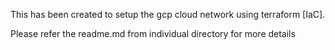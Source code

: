 
This has been created to setup the gcp cloud network using terraform [IaC]. 

Please refer the readme.md from individual directory for more details
